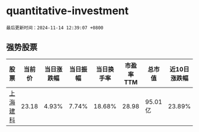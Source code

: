 # quantitative-investment

`最后更新时间：2024-11-14 12:39:07 +0800`

## 强势股票

|股票|当前价|当日涨跌幅|当日振幅|当日换手率|市盈率TTM|总市值|近10日涨跌幅|
|----|----|----|----|----|----|----|----|
|[上海建科](https://xueqiu.com/S/SH603153)|23.18|4.93%|7.74%|18.68%|28.98|95.01亿|23.89%|
